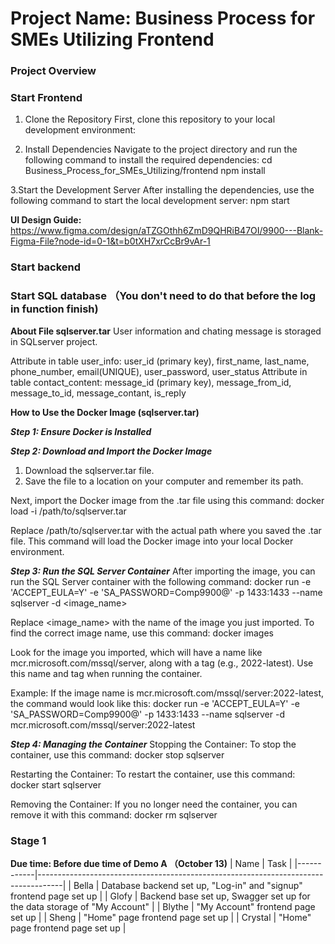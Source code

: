 # Project Name: Business Process for SMEs Utilizing Frontend
### Project Overview

### Start Frontend
1. Clone the Repository
First, clone this repository to your local development environment:

2. Install Dependencies
Navigate to the project directory and run the following command to install the required dependencies:
cd Business_Process_for_SMEs_Utilizing/frontend
npm install

3.Start the Development Server
After installing the dependencies, use the following command to start the local development server:
npm start

**UI Design Guide:** https://www.figma.com/design/aTZGOthh6ZmD9QHRiB47OI/9900---Blank-Figma-File?node-id=0-1&t=b0tXH7xrCcBr9vAr-1

### Start backend


### Start SQL database （You don't need to do that before the log in function finish)

**About File sqlserver.tar**
User information and chating message is storaged in SQLserver project.

Attribute in table user_info: user_id (primary key), first_name, last_name, phone_number, email(UNIQUE), user_password, user_status 
Attribute in table contact_content: message_id (primary key), message_from_id, message_to_id, message_contant, is_reply

__How to Use the Docker Image (sqlserver.tar)__

***Step 1: Ensure Docker is Installed***

***Step 2: Download and Import the Docker Image***
1. Download the sqlserver.tar file.
2. Save the file to a location on your computer and remember its path.

Next, import the Docker image from the .tar file using this command:
docker load -i /path/to/sqlserver.tar

Replace /path/to/sqlserver.tar with the actual path where you saved the .tar file. This command will load the Docker image into your local Docker environment.

***Step 3: Run the SQL Server Container***
After importing the image, you can run the SQL Server container with the following command:
docker run -e 'ACCEPT_EULA=Y' -e 'SA_PASSWORD=Comp9900@' -p 1433:1433 --name sqlserver -d <image_name>

Replace <image_name> with the name of the image you just imported. To find the correct image name, use this command:
docker images

Look for the image you imported, which will have a name like mcr.microsoft.com/mssql/server, along with a tag (e.g., 2022-latest). Use this name and tag when running the container.

Example:
If the image name is mcr.microsoft.com/mssql/server:2022-latest, the command would look like this:
docker run -e 'ACCEPT_EULA=Y' -e 'SA_PASSWORD=Comp9900@' -p 1433:1433 --name sqlserver -d mcr.microsoft.com/mssql/server:2022-latest

***Step 4: Managing the Container***
Stopping the Container:
To stop the container, use this command:
docker stop sqlserver

Restarting the Container:
To restart the container, use this command:
docker start sqlserver

Removing the Container:
If you no longer need the container, you can remove it with this command:
docker rm sqlserver

### Stage 1 

**Due time: Before due time of Demo A （October 13)**
| Name       | Task                                                                               |
|------------|------------------------------------------------------------------------------------|
| Bella      | Database backend set up, "Log-in" and "signup" frontend page set up                |
| Glofy      | Backend base set up, Swagger set up for the data storage of "My Account"           |
| Blythe     | "My Account" frontend page set up                                                  |
| Sheng      | "Home" page frontend page set up                                                   |
| Crystal    | "Home" page frontend page set up                                                   |

